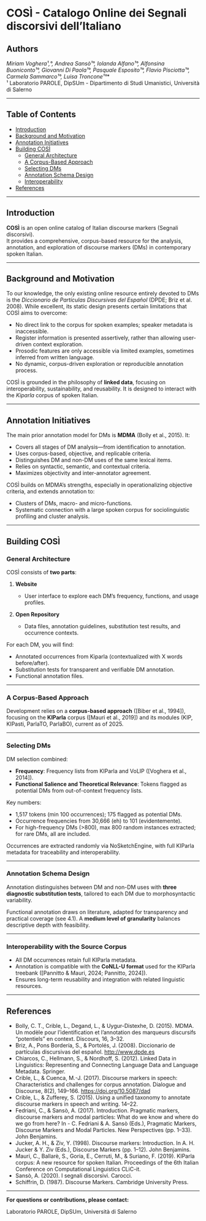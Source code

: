# COSÌ - Catalogo Online dei Segnali discorsivi dell’Italiano

## Authors

**Miriam Voghera¹*,°, Andrea Sansò¹°, Iolanda Alfano¹°, Alfonsina Buoniconto¹°, Giovanni Di Paola¹°, Pasquale Esposito¹°, Flavio Pisciotta¹°, Carmela Sammarco¹°, Luisa Troncone¹°**  
¹ Laboratorio PAROLE, DipSUm - Dipartimento di Studi Umanistici, Università di Salerno

---

## Table of Contents

- [Introduction](#introduction)
- [Background and Motivation](#background-and-motivation)
- [Annotation Initiatives](#annotation-initiatives)
- [Building COSÌ](#building-così)
  - [General Architecture](#general-architecture)
  - [A Corpus-Based Approach](#a-corpus-based-approach)
  - [Selecting DMs](#selecting-dms)
  - [Annotation Schema Design](#annotation-schema-design)
  - [Interoperability](#interoperability-with-the-source-corpus)
- [References](#references)

---

## Introduction

**COSÌ** is an open online catalog of Italian discourse markers (Segnali discorsivi).  
It provides a comprehensive, corpus-based resource for the analysis, annotation, and exploration of discourse markers (DMs) in contemporary spoken Italian.

---

## Background and Motivation

To our knowledge, the only existing online resource entirely devoted to DMs is the _Diccionario de Partículas Discursivas del Español_ (DPDE; Briz et al. 2008). While excellent, its static design presents certain limitations that COSÌ aims to overcome:

- No direct link to the corpus for spoken examples; speaker metadata is inaccessible.
- Register information is presented assertively, rather than allowing user-driven context exploration.
- Prosodic features are only accessible via limited examples, sometimes inferred from written language.
- No dynamic, corpus-driven exploration or reproducible annotation process.

COSÌ is grounded in the philosophy of **linked data**, focusing on interoperability, sustainability, and reusability. It is designed to interact with the _Kiparla_ corpus of spoken Italian.

---

## Annotation Initiatives

The main prior annotation model for DMs is **MDMA** (Bolly et al., 2015). It:

- Covers all stages of DM analysis—from identification to annotation.
- Uses corpus-based, objective, and replicable criteria.
- Distinguishes DM and non-DM uses of the same lexical items.
- Relies on syntactic, semantic, and contextual criteria.
- Maximizes objectivity and inter-annotator agreement.

COSÌ builds on MDMA’s strengths, especially in operationalizing objective criteria, and extends annotation to:

- Clusters of DMs, macro- and micro-functions.
- Systematic connection with a large spoken corpus for sociolinguistic profiling and cluster analysis.

---

## Building COSÌ

### General Architecture

COSÌ consists of **two parts**:

1. **Website**  
   - User interface to explore each DM’s frequency, functions, and usage profiles.

2. **Open Repository**  
   - Data files, annotation guidelines, substitution test results, and occurrence contexts.

For each DM, you will find:

- Annotated occurrences from Kiparla (contextualized with X words before/after).
- Substitution tests for transparent and verifiable DM annotation.
- Functional annotation files.

---

### A Corpus-Based Approach

Development relies on a **corpus-based approach** ([Biber et al., 1994]), focusing on the **KIParla** corpus ([Mauri et al., 2019]) and its modules (KIP, KIPasti, ParlaTO, ParlaBO), current as of 2025.

---

### Selecting DMs

DM selection combined:

- **Frequency**: Frequency lists from KIParla and VoLIP ([Voghera et al., 2014]).
- **Functional Salience and Theoretical Relevance**: Tokens flagged as potential DMs from out-of-context frequency lists.

Key numbers:

- 1,517 tokens (min 100 occurrences); 175 flagged as potential DMs.
- Occurrence frequencies from 30,666 (eh) to 101 (evidentemente).
- For high-frequency DMs (>800), max 800 random instances extracted; for rare DMs, all are included.

Occurrences are extracted randomly via NoSketchEngine, with full KIParla metadata for traceability and interoperability.

---

### Annotation Schema Design

Annotation distinguishes between DM and non-DM uses with **three diagnostic substitution tests**, tailored to each DM due to morphosyntactic variability.

Functional annotation draws on literature, adapted for transparency and practical coverage (see 4.1). A **medium level of granularity** balances descriptive depth with feasibility.

---

### Interoperability with the Source Corpus

- All DM occurrences retain full KIParla metadata.
- Annotation is compatible with the **CoNLL-U format** used for the KIParla treebank ([Pannitto & Mauri, 2024; Pannitto, 2024]).
- Ensures long-term reusability and integration with related linguistic resources.

---

## References

- Bolly, C. T., Crible, L., Degand, L., & Uygur-Distexhe, D. (2015). MDMA. Un modèle pour l’identification et l’annotation des marqueurs discursifs “potentiels” en context. Discours, 16, 3–32.
- Briz, A., Pons Bordería, S., & Portolés, J. (2008). Diccionario de partículas discursivas del español. http://www.dpde.es
- Chiarcos, C., Hellmann, S., & Nordhoff, S. (2012). Linked Data in Linguistics: Representing and Connecting Language Data and Language Metadata. Springer.
- Crible, L., & Cuenca, M.-J. (2017). Discourse markers in speech: Characteristics and challenges for corpus annotation. Dialogue and Discourse, 8(2), 149–166. https://doi.org/10.5087/dad
- Crible, L., & Zufferey, S. (2015). Using a unified taxonomy to annotate discourse markers in speech and writing. 14–22.
- Fedriani, C., & Sansò, A. (2017). Introduction. Pragmatic markers, discourse markers and modal particles: What do we know and where do we go from here? In - C. Fedriani & A. Sansò (Eds.), Pragmatic Markers, Discourse Markers and Modal Particles. New Perspectives (pp. 1–33). John Benjamins.
- Jucker, A. H., & Ziv, Y. (1998). Discourse markers: Introduction. In A. H. Jucker & Y. Ziv (Eds.), Discourse Markers (pp. 1–12). John Benjamins.
- Mauri, C., Ballarè, S., Goria, E., Cerruti, M., & Suriano, F. (2019). KIParla corpus: A new resource for spoken Italian. Proceedings of the 6th Italian Conference on Computational Linguistics CLiC-it.
- Sansò, A. (2020). I segnali discorsivi. Carocci.
- Schiffrin, D. (1987). Discourse Markers. Cambridge University Press.


---

**For questions or contributions, please contact:**  


Laboratorio PAROLE, DipSUm, Università di Salerno


